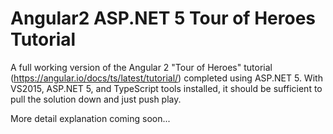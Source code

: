 # Angular2 ASP.NET 5 Tour of Heroes Tutorial

A full working version of the Angular 2 "Tour of Heroes" tutorial (https://angular.io/docs/ts/latest/tutorial/) completed using ASP.NET 5. With VS2015, ASP.NET 5, and TypeScript tools installed, it should be sufficient to pull the solution down and just push play.

More detail explanation coming soon...
